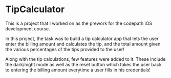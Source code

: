 # TipCalculator

This is a project that I worked on as the prework for the codepath iOS development course.

In this project, the task was to build a tip calculator app that lets the user enter the billing amount and calculates the tip, and the total amount given the various percentages of the tips provided to the user!

Along with the tip calculations, few features were added to it. These include the dark/night mode as well as the reset button which takes the user back to entering the billing amount everytime a user fills in his credentials!
